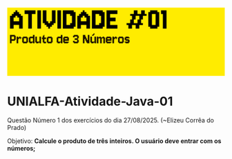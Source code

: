 ![banner](./Img/ATIVIDADE1.png)

# UNIALFA-Atividade-Java-01
Questão Número 1 dos exercícios do dia 27/08/2025. (~Elizeu Corrêa do Prado)

Objetivo: **Calcule o produto de três inteiros. O usuário deve entrar com os números;**
